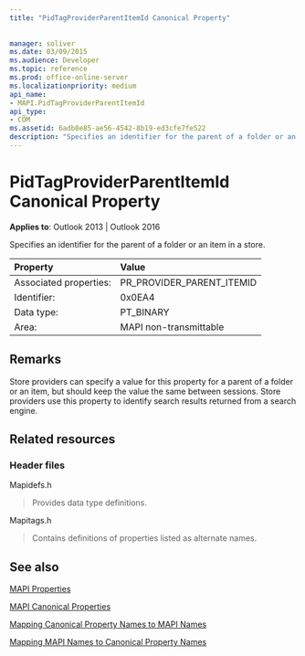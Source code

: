 ```yaml
---
title: "PidTagProviderParentItemId Canonical Property"
 
 
manager: soliver
ms.date: 03/09/2015
ms.audience: Developer
ms.topic: reference
ms.prod: office-online-server
ms.localizationpriority: medium
api_name:
- MAPI.PidTagProviderParentItemId
api_type:
- COM
ms.assetid: 6adb8e85-ae56-4542-8b19-ed3cfe7fe522
description: "Specifies an identifier for the parent of a folder or an item in a store. Store providers use this property to identify results returned from a search engine."
---
```


# PidTagProviderParentItemId Canonical Property

  
  
**Applies to**: Outlook 2013 | Outlook 2016 
  
Specifies an identifier for the parent of a folder or an item in a store.
  
|Property |Value |
|:-----|:-----|
|Associated properties:  <br/> |PR_PROVIDER_PARENT_ITEMID  <br/> |
|Identifier:  <br/> |0x0EA4  <br/> |
|Data type:  <br/> |PT_BINARY  <br/> |
|Area:  <br/> |MAPI non-transmittable  <br/> |
   
## Remarks

Store providers can specify a value for this property for a parent of a folder or an item, but should keep the value the same between sessions. Store providers use this property to identify search results returned from a search engine.
  
## Related resources

### Header files

Mapidefs.h
  
> Provides data type definitions.
    
Mapitags.h
  
> Contains definitions of properties listed as alternate names.
    
## See also



[MAPI Properties](mapi-properties.md)
  
[MAPI Canonical Properties](mapi-canonical-properties.md)
  
[Mapping Canonical Property Names to MAPI Names](mapping-canonical-property-names-to-mapi-names.md)
  
[Mapping MAPI Names to Canonical Property Names](mapping-mapi-names-to-canonical-property-names.md)


